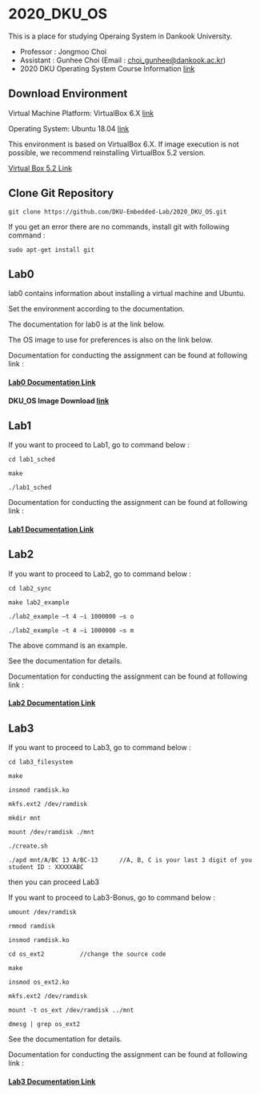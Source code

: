 # 2020_DKU_OS


This is a place for studying Operaing System in Dankook University.
- Professor : Jongmoo Choi
- Assistant : Gunhee Choi (Email : choi_gunhee@dankook.ac.kr)
- 2020 DKU Operating System Course Information [link](http://embedded.dankook.ac.kr/~choijm/course/course.html)


## Download Environment
Virtual Machine Platform: VirtualBox 6.X [link](https://www.virtualbox.org/)

Operating System: Ubuntu 18.04 [link](https://ubuntu.com/download/desktop)

This environment is based on VirtualBox 6.X.
If image execution is not possible, we recommend reinstalling VirtualBox 5.2 version.

[Virtual Box 5.2 Link](https://www.virtualbox.org/wiki/Download_Old_Builds_5_2)


## Clone Git Repository

```
git clone https://github.com/DKU-Embedded-Lab/2020_DKU_OS.git
```

If you get an error there are no commands, install git with following command :

```
sudo apt-get install git
```

## Lab0
lab0 contains information about installing a virtual machine and Ubuntu.

Set the environment according to the documentation.

The documentation for lab0 is at the link below.

The OS image to use for preferences is also on the link below.

Documentation for conducting the assignment can be found at following link :

#### [Lab0 Documentation Link](https://drive.google.com/open?id=1JIwUUl1qL7z290NiIqOBuZLzkXMjQn55)

#### DKU_OS Image Download [link](https://drive.google.com/open?id=1uCVLdL9EdkVZhmvn4egd2p4aErwybT2i)

## Lab1
If you want to proceed to Lab1, go to command below :

```
cd lab1_sched

make

./lab1_sched
```

Documentation for conducting the assignment can be found at following link :

#### [Lab1 Documentation Link](https://drive.google.com/open?id=1LzeJsWAyntJVmKHmIJl5YgBYGpVuNCs0)

## Lab2

If you want to proceed to Lab2, go to command below :

```
cd lab2_sync

make lab2_example

./lab2_example –t 4 –i 1000000 –s o

./lab2_example –t 4 –i 1000000 –s m
```

The above command is an example.

See the documentation for details.

Documentation for conducting the assignment can be found at following link :

#### [Lab2 Documentation Link](https://drive.google.com/open?id=1lLiAKuQeW7PDoqocLSaPB4N2v9GvcSHR)

## Lab3

If you want to proceed to Lab3, go to command below :

```
cd lab3_filesystem

make

insmod ramdisk.ko

mkfs.ext2 /dev/ramdisk

mkdir mnt

mount /dev/ramdisk ./mnt

./create.sh

./apd mnt/A/BC 13 A/BC-13      //A, B, C is your last 3 digit of you student ID : XXXXXABC
```

then you can proceed Lab3

If you want to proceed to Lab3-Bonus, go to command below :

```
umount /dev/ramdisk

rmmod ramdisk

insmod ramdisk.ko

cd os_ext2          //change the source code

make

insmod os_ext2.ko

mkfs.ext2 /dev/ramdisk

mount -t os_ext /dev/ramdisk ../mnt

dmesg | grep os_ext2
```

See the documentation for details.

Documentation for conducting the assignment can be found at following link :

#### [Lab3 Documentation Link](https://drive.google.com/open?id=1UvuepbFl5z1Cd2AFQltOGYj4unr16Lev)
